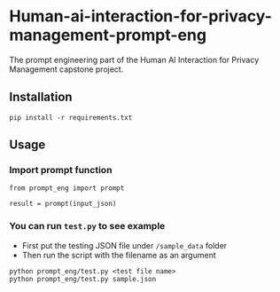 # Human-ai-interaction-for-privacy-management-prompt-eng
The prompt engineering part of the Human AI Interaction for Privacy Management capstone project.

## Installation

```
pip install -r requirements.txt
```

## Usage
### Import prompt function

```
from prompt_eng import prompt

result = prompt(input_json)
```

### You can run `test.py` to see example
- First put the testing JSON file under `/sample_data` folder
- Then run the script with the filename as an argument

```
python prompt_eng/test.py <test file name>
python prompt_eng/test.py sample.json
```
